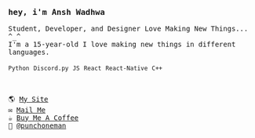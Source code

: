 <samp>
    <h3>hey, i'm Ansh Wadhwa</h3>
    Student, Developer, and Designer Love Making New Things... ^_^
    <br />
    I'm a 15-year-old I love making new things in different languages. 
    <br />
    <br />
    <code>Python</code> <code>Discord.py</code> <code>JS</code> <code>React</code> <code>React-Native</code> <code>C++</code>
    <br />
    <br />
    <h2></h2>
    🌎 <a href="https://simplystudios.github.io/anshwadhwa" target="_blank">My Site</a>
    <br/>
    ✉️ <a href="mailto:work.awadhwa@gmail.com" target="_blank">Mail Me</a>
    <br/>
    ☕️ <a href="https://buymeacoffee/anshwadhwa8" target="_blank">Buy Me A Coffee</a>
    <br/>
    👤 <a href="https://discord.com/users/600278222428438559" target="_blank">@punchoneman</a>
</samp>
